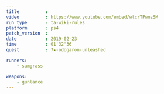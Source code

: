 ```yaml
---
title          :
video          : https://www.youtube.com/embed/wtcrTPwnzSM
run_type       : ta-wiki-rules
platform       : ps4
patch_version  : 
date           : 2019-02-23
time           : 01'32"36
quest          : 7★-odogaron-unleashed

runners:
    - samgrass

weapons:
    - gunlance
---
```

